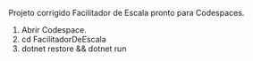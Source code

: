 Projeto corrigido Facilitador de Escala pronto para Codespaces.
1. Abrir Codespace.
2. cd FacilitadorDeEscala
3. dotnet restore && dotnet run